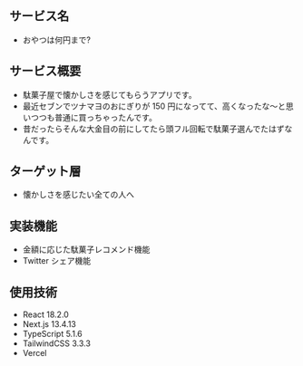 ## サービス名

- おやつは何円まで?

## サービス概要

- 駄菓子屋で懐かしさを感じてもらうアプリです。
- 最近セブンでツナマヨのおにぎりが 150 円になってて、高くなったな〜と思いつつも普通に買っちゃったんです。
- 昔だったらそんな大金目の前にしてたら頭フル回転で駄菓子選んでたはずなんです。

## ターゲット層

- 懐かしさを感じたい全ての人へ

## 実装機能

- 金額に応じた駄菓子レコメンド機能
- Twitter シェア機能

## 使用技術

- React 18.2.0
- Next.js 13.4.13
- TypeScript 5.1.6
- TailwindCSS 3.3.3
- Vercel
